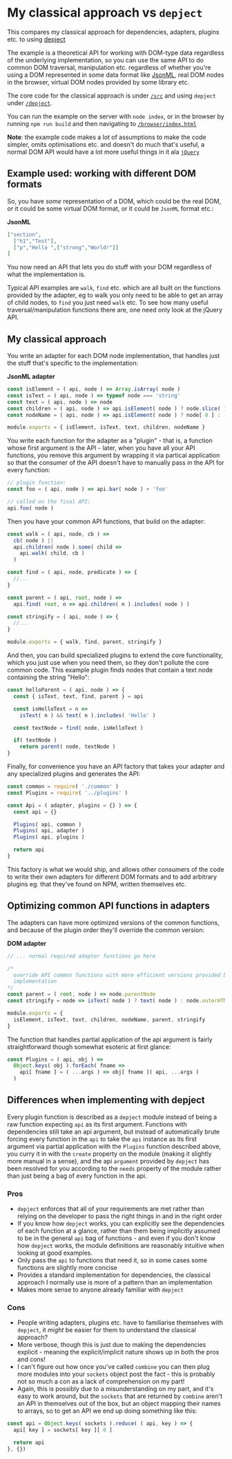 # My classical approach vs `depject`

This compares my classical approach for dependencies, adapters, plugins etc. to
using [depject](https://github.com/depject/depject)

The example is a theoretical API for working with DOM-type data regardless of
the underlying implementation, so you can use the same API to do common DOM
traversal, manipulation etc. regardless of whether you're using a DOM
represented in some data format like [JsonML](http://www.jsonml.org/), real DOM
nodes in the browser, virtual DOM nodes provided by some library etc.

The core code for the classical approach is under [`/src`](/src) and using
`depject` under [`/depject`](/depject).

You can run the example on the server with `node index`, or in the browser by
running `npm run build` and then navigating to
[`/browser/index.html`](/browser/index.html)

**Note**: the example code makes a lot of assumptions to make the code simpler,
omits optimisations etc. and doesn't do much that's useful, a normal DOM API
would have a lot more useful things in it ala [`jQuery`](https://jquery.com/)

## Example used: working with different DOM formats

So, you have *some* representation of a DOM, which could be the real DOM, or it
could be some virtual DOM format, or it could be `JsonML` format etc.:

**JsonML**
```JSON
["section",
  ["h1","Test"],
  ["p","Hello ",["strong","World!"]]
]
```

You now need an API that lets you do stuff with your DOM regardless of what the
implementation is.

Typical API examples are `walk`, `find` etc. which are all built on the
functions provided by the adapter, eg to walk you only need to be able to get
an array of child nodes, to `find` you just need `walk` etc. To see how many
useful traversal/manipulation functions there are, one need only look at the
jQuery API.

## My classical approach

You write an adapter for each DOM node implementation, that handles just the
stuff that's specific to the implementation:

**JsonML adapter**
```javascript
const isElement = ( api, node ) => Array.isArray( node )
const isText = ( api, node ) => typeof node === 'string'
const text = ( api, node ) => node
const children = ( api, node ) => api.isElement( node ) ? node.slice( 1 ) : []
const nodeName = ( api, node ) => api.isElement( node ) ? node[ 0 ] : '#text'

module.exports = { isElement, isText, text, children, nodeName }
```

You write each function for the adapter as a "plugin" - that is, a function
whose first argument is the API - later, when you have all your API functions,
you remove this argument by wrapping it via partical application so that the
consumer of the API doesn't have to manually pass in the API for every function:

```javascript
// plugin function:
const foo = ( api, node ) => api.bar( node ) + 'foo'

// called on the final API:
api.foo( node )
```

Then you have your common API functions, that build on the adapter:

```javascript
const walk = ( api, node, cb ) =>
  cb( node ) ||
  api.children( node ).some( child =>
    api.walk( child, cb )
  )

const find = ( api, node, predicate ) => {
  //...
}

const parent = ( api, root, node ) =>
  api.find( root, n => api.children( n ).includes( node ) )

const stringify = ( api, node ) => {
  //...
}

module.exports = { walk, find, parent, stringify }
```

And then, you can build specialized plugins to extend the core functionality,
which you just use when you need them, so they don't pollute the core common
code. This example plugin finds nodes that contain a text node containing the
string "Hello":

```javascript
const helloParent = ( api, node ) => {
  const { isText, text, find, parent } = api

  const isHelloText = n =>
    isText( n ) && text( n ).includes( 'Hello' )

  const textNode = find( node, isHelloText )

  if( textNode )
    return parent( node, textNode )
}
```

Finally, for convenience you have an API factory that takes your adapter and
any specialized plugins and generates the API:

```javascript
const common = require( './common' )
const Plugins = require( '../plugins' )

const Api = ( adapter, plugins = {} ) => {
  const api = {}

  Plugins( api, common )
  Plugins( api, adapter )
  Plugins( api, plugins )

  return api
}
```

This factory is what we would ship, and allows other consumers of the code to
write their own adapters for different DOM formats and to add arbitrary plugins
eg. that they've found on NPM, written themselves etc.

## Optimizing common API functions in adapters

The adapters can have more optimized versions of the common functions, and
because of the plugin order they'll override the common version:

**DOM adapter**
```javascript
// ... normal required adapter functions go here

/*
  override API common functions with more efficient versions provided by
  implementation
*/
const parent = ( root, node ) => node.parentNode
const stringify = node => isText( node ) ? text( node ) : node.outerHTML

module.exports = {
  isElement, isText, text, children, nodeName, parent, stringify
}
```

The function that handles partial application of the api argument is fairly
straightforward though somewhat esoteric at first glance:

```javascript
const Plugins = ( api, obj ) =>
  Object.keys( obj ).forEach( fname =>
    api[ fname ] = ( ...args ) => obj[ fname ]( api, ...args )
  )
```

## Differences when implementing with depject

Every plugin function is described as a `depject` module instead of being a raw
function expecting `api` as its first argument. Functions with dependencies
still take an api argument, but instead of automatically brute forcing every
function in the `api` to take the `api` instance as its first argument via
partial application with the `Plugins` function described above, you curry it in
with the `create` property on the module (making it slightly more manual in a
sense), and the api `argument` provided by `depject` has been resolved for you
according to the `needs` property of the module rather than just being a bag of
every function in the api.

### Pros

- `depject` enforces that all of your requirements are met rather than relying
  on the developer to pass the right things in and in the right order
- If you know how `depject` works, you can explicitly see the dependencies of
  each function at a glance, rather than them being implicitly assumed to be in
  the general `api` bag of functions - and even if you don't know how `depject`
  works, the module definitions are reasonably intuitive when looking at good
  examples.
- Only pass the `api` to functions that need it, so in some cases some functions
  are slightly more concise
- Provides a standard implementation for dependencies, the classical approach I
  normally use is more of a pattern than an implementation
- Makes more sense to anyone already familiar with `depject`

### Cons

- People writing adapters, plugins etc. have to familiarise themselves with
  `depject`, it *might* be easier for them to understand the classical approach?
- More verbose, though this is just due to making the dependencies explicit -
  meaning the explicit/implicit nature shows up in both the pros and cons!
- I can't figure out how once you've called `combine` you can then plug more
  modules into your `sockets` object post the fact - this is probably not so
  much a con as a lack of comprehension on my part!
- Again, this is possibly due to a misunderstanding on my part, and it's easy to
  work around, but the `sockets` that are returned by `combine` aren't an API in
  themselves out of the box, but an object mapping their names to arrays, so to
  get an API we end up doing something like this:

```javascript
const api = Object.keys( sockets ).reduce( ( api, key ) => {
  api[ key ] = sockets[ key ][ 0 ]

  return api
}, {})
  ```
